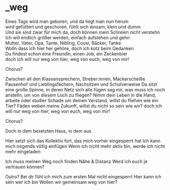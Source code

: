 # _weg

Eines Tags wird man geboren, und da liegt man nun herum  
wird gefüttert und geschoren, fühlt sich einsam, klein und dumm  
Und sie sind zwar für mich da, doch können mein Schreien nicht verstehn  
Ich will endlich größer werden, einfach aufstehen und gehn  
Mutter, Vater, Opa, Tante, Nibling, Cousi, Bäcker, Tanke  
Wolln dass ich hier her gehöre, doch ich kotz beim Gedanken  
Du findest schon eine Freundin, einen Job, ein Zeckenbier  
doch ich will nur weg von hier, weg von euch, weg von mir!


Chorus?


Zwischen all den Klassensprechern, Streber:innen, Mackerscheiße
Pausenhof und Lieblingsfächern, Nachsitzen und Schulverweise
Da sitzt eine große Spinne, in deren Netz sich alle fügen
sag mir, was muss ich noch anstelln, um von diesem Loch zu fliegen?
Nimm dein Leben in die Hand, arbeite oder studier
Schade um deinen Verstand, willst du fliehen wie ein Tier?
Fäden weben meine Zukunft, willst du nicht so sein wie wir?
doch ich will nur weg von hier, weg von euch, weg von mir!


Chorus?


Doch in dem besetzten Haus, in dem aus


Hier setzt sich das Kollektiv fort, das mich vorher eingesperrt hat
Ich kann mich nirgends völlig einfügen
Wenn ich nicht mehr aktiv bin, werde ich nicht mehr eingeladen


Ich muss meinen Weg noch finden
Nähe & Distanz
Werd ich euch je vertrauen können?


Outro?
Bei dir fühl ich mich zum ersten Mal nicht eingesperrt
Hier kann ich sein wer ich bin
Wollen wir gemeinsam weg von hier?
